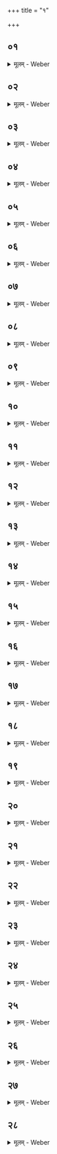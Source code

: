 +++
title = "१"

+++


##  ०१
<details><summary>मूलम् - Weber</summary>

रुक्म᳘म् प्रतिमु᳘च्य बिभर्ति॥  
सत्य᳘ᳫं᳘ हैतद्य᳘द्रुक्भः᳘ सत्यं वा᳘ एतं य᳘न्तुमर्हति सत्ये᳘नैतं᳘ देवा᳘ अबिभरुः सत्ये᳘नैॗवैनमेत᳘द्बिभर्ति॥
</details>

##  ०२
<details><summary>मूलम् - Weber</summary>

तद्यत्त᳘त्सत्य᳘म्॥  
असौ स᳘ आदित्यः स᳘ हिरण्म᳘यो भवति ज्यो᳘तिर्वै हि᳘रण्यं ज्यो᳘तिरेॗषो ऽमृ᳘तᳫं हि᳘रण्यममृ᳘तमेष᳘ परिमण्डलो᳘ भवति परिमण्डलोॗ ह्येष ए᳘कविंशतिनिर्बाध एकविंशोॗ ह्येष᳘ बहिष्टान्निर्बाधम् बिभर्ति रश्म᳘यो वा᳘ एत᳘स्य निर्बाधा᳘ बाह्यत᳘ उ वा᳘ एत᳘स्य रश्म᳘यः॥
</details>

##  ०३
<details><summary>मूलम् - Weber</summary>

य᳘द्वेव᳘ रुक्भ᳘म् प्रतिमु᳘च्य बिभ᳘र्ति॥  
असौ वा᳘ आदित्य᳘ एष᳘ रुक्भोॗ नो हैत᳘मग्नि᳘म् मनुॗष्यो मनुष्यरूपे᳘ण य᳘न्तुमर्हत्येते᳘नैव᳘ रूपे᳘णैत᳘द्रूप᳘म् बिभर्ति॥
</details>

##  ०४
<details><summary>मूलम् - Weber</summary>

य᳘द्वेव᳘ रुक्भ᳘म् प्रतिमु᳘च्य बिभ᳘र्ति॥  
रे᳘तो वा᳘ इद᳘ᳫं᳘ सिक्त᳘मय᳘मग्निस्ते᳘जो वीर्यं᳘ रुॗक्भो ऽस्मिंस्तद्रे᳘तसि ते᳘जो वीर्यं᳘ दधाति॥
</details>

##  ०५
<details><summary>मूलम् - Weber</summary>

य᳘देव᳘ रुक्भ᳘म् प्रतिमु᳘च्य बिभ᳘र्ति॥  
एतद्वै᳘ देवा᳘ अबिभयुर्यद्वै᳘ न इम᳘मिह र᳘क्षांसि नाष्ट्रा न᳘ हन्युरि᳘ति त᳘स्मा एत᳘मन्तिका᳘द्गोप्ता᳘रमकुर्वन्नमु᳘मेॗवादित्य᳘मसौ वा᳘ आदित्य᳘ एष᳘ रुक्भस्त᳘थैॗवास्मा अय᳘मेत᳘मन्तिका᳘द्गोप्ता᳘रं करोति॥
</details>

##  ०६
<details><summary>मूलम् - Weber</summary>

कृष्णाजिने नि᳘ष्यूतो भवति॥  
यज्ञो वै᳘ कृष्णाजिनं᳘ यज्ञो वा᳘ एतं य᳘न्तुमर्हति यज्ञे᳘नैतं᳘ देवा᳘ अबिभरुर्यज्ञे᳘नैॗवैतमेत᳘द्बिभर्ति लोमतश्छ᳘न्दांसि वै लो᳘मानि छ᳘न्दांसि वा᳘ एतं य᳘न्तुमर्हन्ति छ᳘न्दोभिरेतं᳘ देवा᳘ अबिभरुश्छ᳘न्दोभिरेॗवैनमेत᳘द्बिभर्ति॥
</details>

##  ०७
<details><summary>मूलम् - Weber</summary>

अभि᳘ शुक्ला᳘नि च कृष्णा᳘नि च लो᳘मानि नि᳘ष्यूतो भवति॥  
ऋक्साम᳘योर्हैते᳘ रूपे᳘ ऋक्सामे वा᳘ एतं य᳘न्तुमर्हत ऋक्सामा᳘भ्यामेतं᳘ देवा᳘ अबिभरुरृक्सामा᳘भ्यामेॗवैनमेत᳘द्बिभर्ति शाणो᳘ रुक्भपाश᳘स्त्रिवृत्त᳘स्योक्तो ब᳘न्धुः॥
</details>

##  ०८
<details><summary>मूलम् - Weber</summary>

त᳘मुपरिनाभि᳘ बिभर्ति॥  
असौ वा᳘ आदित्य᳘ एष᳘ रुक्भ᳘ उपरिनाॗभ्यु वा᳘ एषः᳟॥
</details>

##  ०९
<details><summary>मूलम् - Weber</summary>

य᳘द्बेॗवोपरिनाभि᳟॥  
अ᳘वाग्वै ना᳘भे रे᳘तः प्र᳘जापतिस्ते᳘जो वीर्यं᳘ रुक्भो ने᳘न्मे रे᳘तः प्र᳘जातिं ते᳘जो वीर्यं᳘ रुक्भः᳘ प्रद᳘हादि᳘ति॥
</details>

##  १०
<details><summary>मूलम् - Weber</summary>

य᳘द्वेवोपरिनाॗभि॥  
एतद्वै᳘ पशोर्मे᳘ध्यतरं य᳘दुपरिनाभि पु᳘रीषसंहिततरं यद᳘वाङ्ना᳘भेस्तद्य᳘देव᳘ पशोर्मे᳘ध्यतरं ते᳘नैनमेत᳘द्बिभर्ति॥
</details>

##  ११
<details><summary>मूलम् - Weber</summary>

य᳘द्वेॗवोपरिनाभि᳟॥  
यद्वै᳘ प्राण᳘स्यामृ᳘तमूर्ध्वं तन्ना᳘भेरूर्ध्वैः प्राणैरु᳘च्चरत्य᳘थ यन्म᳘र्त्यम् प᳘राक्तन्ना᳘भिम᳘त्येति तद्य᳘देव᳘ प्राण᳘स्यामृ᳘तं त᳘देनमेत᳘दभिस᳘म्पादयति ते᳘नैनमेत᳘द्बिभर्ति॥
</details>

##  १२
<details><summary>मूलम् - Weber</summary>

अ᳘थैनमासन्द्या᳘ बिभर्ति॥  
इयं वा᳘ आसन्द्य᳘स्याॗᳫंॗ हीदᳫं स᳘र्वमा᳘सन्नमियं वा᳘ एतं य᳘न्तुमर्हत्यन᳘यैतं᳘ देवा᳘ अबिभरुरन᳘यैॗवैनमेत᳘द्बिभर्ति॥
</details>

##  १३
<details><summary>मूलम् - Weber</summary>

औ᳘दुम्बरी भवति॥  
ऊर्ग्वै र᳘स उदुम्ब᳘र ऊॗर्जैॗवैनमेतद्र᳘सेन बिभर्त्य᳘थो स᳘र्व एते व᳘नस्प᳘तयो य᳘दुदुम्ब᳘रः स᳘र्वे वा᳘ एतं व᳘नस्प᳘तयो य᳘न्तुमर्हन्ति स᳘र्वैरेतं व᳘नस्प᳘तिभिर्देवा᳘ अबिभरुः स᳘र्वैरेॗवैनमेतद्व᳘नस्प᳘तिभिर्बिभर्ति॥
</details>

##  १४
<details><summary>मूलम् - Weber</summary>

प्रादेशमाॗत्र्यूर्ध्वा᳘ भवति॥  
प्रादेशमात्रो वै ग᳘र्भो वि᳘ष्णुर्यो᳘निरेषा ग᳘र्भसम्मितां तद्यो᳘निं करोत्यरत्निमात्री᳘ तिर᳘श्ची बाहुर्वा᳘ अरत्नि᳘र्बाहु᳘नो वै᳘ वीर्यं᳘ क्रियते वीर्य᳘सम्मितैव त᳘द्भवति वीर्यं᳘ वा᳘ एतं य᳘न्तुमर्हति वी᳘र्येणैतं᳘ देवा᳘ अबिभरुर्वीॗर्येणैॗवैनमेत᳘द्बिभर्ति॥
</details>

##  १५
<details><summary>मूलम् - Weber</summary>

च᳘तुःस्रक्तयः पा᳘दा ब᳘वन्ति॥  
च᳘तुःस्रक्तीन्यनूॗच्यानि च᳘तस्रो वै दि᳘शो दि᳘शो वा᳘ एतं य᳘न्तुमर्हन्ति दिग्भि᳘रेतं᳘ देवा᳘ अबिभरुर्दिग्भि᳘रेॗवैनमेत᳘द्बिभर्ति मौञ्जी᳘भी र᳘ज्जुभिॗर्व्युता भवति त्रिवृ᳘द्भिस्त᳘स्योक्तो ब᳘न्धुर्मृदा᳘ दिग्धा त᳘स्यो एॗवोक्तो᳘ ऽथो अ᳘नतिदाहाय॥
</details>

##  १६
<details><summary>मूलम् - Weber</summary>

अ᳘थैनं शिॗक्येन बिभर्ति॥  
इमे वै᳘ लोका᳘ एॗषो ऽग्निर्दि᳘शः शिक्यं᳘ दिग्भिॗर्हीमे᳘ लोकाः᳘ शक्नुव᳘न्ति स्था᳘तुं य᳘छक्नुव᳘न्ति त᳘स्माछिक्यं᳘ दिग्भि᳘रेॗवैनमेत᳘द्बिभर्ति ष᳘डुद्यामम् भवति षड्ढि दि᳘शो मौञ्जं᳘ त्रिवृत्त᳘स्योक्तो ब᳘न्धुर्मृदा᳘ दिग्धं त᳘स्यो एॗवोक्तो᳘ ऽथो अ᳘नतिदाहाय॥
</details>

##  १७
<details><summary>मूलम् - Weber</summary>

तस्या᳘प एव᳘ प्रतिॗष्ठा॥  
अप्सुॗ हीमे᳘ लोकाः᳘ प्र᳘तिष्ठिता आदित्य᳘ आस᳘ञ्जनमादित्येॗ हीमे᳘ लोका᳘ दिग्भिरा᳘सक्ताः स यो᳘ हैत᳘देवं वे᳘दैते᳘नैव᳘ रूपे᳘णैत᳘द्रूप᳘म् बिभर्ति॥
</details>

##  १८
<details><summary>मूलम् - Weber</summary>

य᳘द्वेॗवैनं शिॗक्येन बिभ᳘र्ति॥  
संवत्सर᳘ एॗषो ऽग्नि᳘रृत᳘वः शिक्य᳘मृतु᳘भिर्हि᳘ संवत्सरः᳘ शक्नो᳘ति स्था᳘तुं य᳘छक्नो᳘ति त᳘स्माछिक्य᳘मृतु᳘भिरेॗवैनमेत᳘द्बिभर्ति ष᳘डुद्यामम् भवति षड्ढ्यृत᳘वः॥
</details>

##  १९
<details><summary>मूलम् - Weber</summary>

त᳘स्याहोरात्रे᳘ एव᳘ प्रतिॗष्ठा॥  
अहोरात्र᳘योर्ह्य᳘य᳘ᳫं᳘ संवत्सरः प्र᳘तिष्ठितश्चन्द्र᳘मा आस᳘ञ्जनं चन्द्र᳘मसि ह्य᳘य᳘ᳫं᳘ संवत्सर᳘ ऋतु᳘भिरा᳘सक्तः स यो᳘ हैत᳘देवं वे᳘दैते᳘नैव᳘ रूपे᳘णैत᳘द्रूप᳘म् बिभर्ति त᳘स्य ह वा᳘ एष᳘ संवत्सर᳘भृतो भवति य᳘ एवं वे᳘द संवत्सरो᳘पासितो हैव त᳘स्य भवति य᳘ एवं न वेदे᳘त्यधिदेवत᳘म्॥
</details>

##  २०
<details><summary>मूलम् - Weber</summary>

अ᳘थाध्यात्म᳘म्॥  
आॗत्मैॗवाग्निः᳘ प्राणाः᳘ शिक्य᳘म् प्राणैर्ह्य᳘य᳘मात्मा᳘ शक्नो᳘ति स्थ᳘तुं य᳘छक्नो᳘ति त᳘स्माछिक्य᳘म् प्राणै᳘रेॗवैनमेत᳘द्बिभर्ति ष᳘डुद्यामम् भवति षड्ढि᳘ प्राणाः᳟॥
</details>

##  २१
<details><summary>मूलम् - Weber</summary>

त᳘स्य म᳘न एव᳘ प्रतिष्ठा᳟॥  
म᳘नसि ह्य᳘य᳘मात्मा प्र᳘तिष्ठितो᳘ ऽन्नमास᳘ञ्जनम᳘न्ने ह्य᳘य᳘मात्मा᳘ प्राणैरा᳘सक्तः स यो᳘ हैत᳘देवं वे᳘दैते᳘नैव᳘ रूपे᳘णैत᳘द्रूप᳘म् बिभर्ति॥
</details>

##  २२
<details><summary>मूलम् - Weber</summary>

अ᳘थैनमुख᳘या बिभर्ति॥  
इमे वै᳘ लोका᳘ उॗखेमे वा᳘ एतं᳘ लोका य᳘न्तुमर्हन्त्येभि᳘रेतं᳘ लोकै᳘र्देवा᳘ अबिभरुरेभि᳘रेॗवैनमेत᳘ल्लोकै᳘र्बिभर्ति॥
</details>

##  २३
<details><summary>मूलम् - Weber</summary>

सा य᳘दुखा ना᳘म॥  
एतद्वै᳘ देवा᳘ एते᳘न क᳘र्मणैत᳘यावृ᳘तेमां᳘लोकानु᳘दखनन्य᳘दुद᳘खनंस्त᳘स्मादुॗत्खीत्खा᳘ ह वै ता᳘मुखेत्या᳘चखते परो᳘ ऽक्षम् परो᳘ ऽक्षकामा हि᳘ देवाः᳟॥
</details>

##  २४
<details><summary>मूलम् - Weber</summary>

तद्वा᳘ उखे᳘ति द्वे᳘ अक्ष᳘रे॥  
द्विपाद्य᳘जमानो य᳘जमानो ऽग्निर्या᳘वानग्निर्या᳘वत्यस्य मा᳘त्रा ता᳘वतैॗवैनमेत᳘द्बिभर्तिॗ सो एव᳘ कुम्भी सा᳘ स्थाली तत्षट् ष᳘डृत᳘वः संवत्सरः᳘ संवत्सॗरो ऽग्निर्या᳘वानग्निर्या᳘वत्यस्य मा᳘त्रा ता᳘वत्त᳘द्भवति॥
</details>

##  २५
<details><summary>मूलम् - Weber</summary>

अ᳘थैनमिॗण्ड्वा प᳘रिगृह्णाति॥  
असौ वा᳘ आदित्य᳘ एॗषो ऽग्नि᳘रहोरात्रे᳘ इण्ड्वे अमुं त᳘दादित्य᳘महोरात्रा᳘भ्याम् प᳘रिगृह्णाति त᳘स्मादेॗषो ऽहोरात्रा᳘भ्याम् प᳘रिगृहीतः॥
</details>

##  २६
<details><summary>मूलम् - Weber</summary>

य᳘द्वेॗवैननमि᳘ण्ड्वाभ्याम् परिगृह्णा᳘ति॥  
असौ वा᳘ आदित्य᳘ एॗषो ऽग्नि᳘रिमा᳘ उ लोका᳘विॗण्ड्वे अमुम् त᳘दादित्य᳘माभ्यां᳘ लोका᳘भ्याम् प᳘रिगृह्णाति त᳘स्मादेष᳘ आभ्यां᳘ लोका᳘भ्याम् प᳘रिगृहीतः परिमण्डले᳘ भवतः परिमण्डलौॗ हीमौ᳘ लोकौ᳘ मौञ्जे᳘ त्रिवृ᳘ती त᳘स्योक्तो ब᳘न्धुर्मृदा᳘ दिग्धे त᳘स्योॗ एवोक्तो᳘ ऽथो अ᳘नतिदाहाय॥
</details>

##  २७
<details><summary>मूलम् - Weber</summary>

अथा᳘तः सम्प᳘देव᳟॥  
आसन्दो᳘ चोखा᳘ च शिक्यं᳘ च रुक्भपाश᳘श्चाग्नि᳘श्च रुक्भ᳘श्च तत्षट् ष᳘डृत᳘वः संवत्सरः᳘ संवत्सॗरो ऽग्निर्या᳘वानग्निर्या᳘वत्यस्य मा᳘त्रा ता᳘वत्त᳘द्भवतीॗण्ड्वे त᳘दष्टा᳘वष्टा᳘क्षरा गायत्री᳘ गायॗत्रो ऽग्निर्या᳘वानग्निर्या᳘वत्यस्य मा᳘त्रा ता᳘वत्त᳘द्भवति॥
</details>

##  २८
<details><summary>मूलम् - Weber</summary>

अ᳘थ सर्वसम्प᳘त्॥  
चत्वा᳘रः पा᳘दाश्चत्वा᳘र्यनूॗच्यानि शिक्यं᳘ च रुक्भपाश᳘श्च य᳘दु किं᳘ च रज्जव्यं᳘ शिक्यं᳘ तद᳘नूॗखाग्नी᳘ रुक्भस्तत्त्र᳘योदश त्र᳘योदश मा᳘साः संवत्सरः᳘ संवत्सॗरो ऽग्निर्या᳘वानग्निर्या᳘वत्यस्य मा᳘त्रा ता᳘वत्त᳘द्भवति॥
</details>